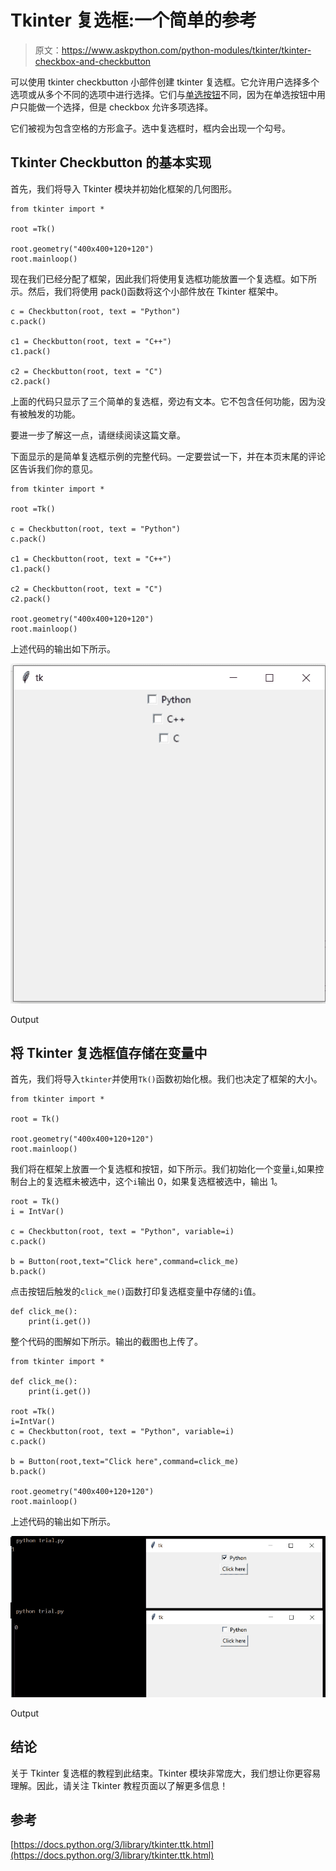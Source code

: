 # Tkinter 复选框:一个简单的参考

> 原文：<https://www.askpython.com/python-modules/tkinter/tkinter-checkbox-and-checkbutton>

可以使用 tkinter checkbutton 小部件创建 tkinter 复选框。它允许用户选择多个选项或从多个不同的选项中进行选择。它们与[单选按钮](https://www.askpython.com/python-modules/tkinter/tkinter-messagebox-and-radiobutton)不同，因为在单选按钮中用户只能做一个选择，但是 checkbox 允许多项选择。

它们被视为包含空格的方形盒子。选中复选框时，框内会出现一个勾号。

## Tkinter Checkbutton 的基本实现

首先，我们将导入 Tkinter 模块并初始化框架的几何图形。

```
from tkinter import *

root =Tk()

root.geometry("400x400+120+120")
root.mainloop()

```

现在我们已经分配了框架，因此我们将使用复选框功能放置一个复选框。如下所示。然后，我们将使用 pack()函数将这个小部件放在 Tkinter 框架中。

```
c = Checkbutton(root, text = "Python")
c.pack()

c1 = Checkbutton(root, text = "C++")
c1.pack()

c2 = Checkbutton(root, text = "C")
c2.pack()

```

上面的代码只显示了三个简单的复选框，旁边有文本。它不包含任何功能，因为没有被触发的功能。

要进一步了解这一点，请继续阅读这篇文章。

下面显示的是简单复选框示例的完整代码。一定要尝试一下，并在本页末尾的评论区告诉我们你的意见。

```
from tkinter import *

root =Tk()

c = Checkbutton(root, text = "Python")
c.pack()

c1 = Checkbutton(root, text = "C++")
c1.pack()

c2 = Checkbutton(root, text = "C")
c2.pack()

root.geometry("400x400+120+120")
root.mainloop()

```

上述代码的输出如下所示。

![Output 2](img/3da68bb8a4e73e7e69bbf19d0b0df682.png)

Output

## 将 Tkinter 复选框值存储在变量中

首先，我们将导入`tkinter`并使用`Tk()`函数初始化根。我们也决定了框架的大小。

```
from tkinter import *

root = Tk()

root.geometry("400x400+120+120")
root.mainloop()

```

我们将在框架上放置一个复选框和按钮，如下所示。我们初始化一个变量`i`,如果控制台上的复选框未被选中，这个`i`输出 0，如果复选框被选中，输出 1。

```
root = Tk()
i = IntVar()

c = Checkbutton(root, text = "Python", variable=i)
c.pack()

b = Button(root,text="Click here",command=click_me)
b.pack()

```

点击按钮后触发的`click_me()`函数打印复选框变量中存储的`i`值。

```
def click_me():
    print(i.get())

```

整个代码的图解如下所示。输出的截图也上传了。

```
from tkinter import *

def click_me():
    print(i.get())

root =Tk()
i=IntVar()
c = Checkbutton(root, text = "Python", variable=i)
c.pack()

b = Button(root,text="Click here",command=click_me)
b.pack()

root.geometry("400x400+120+120")
root.mainloop()

```

上述代码的输出如下所示。

![Output](img/961bf6774ad8faf442217116e6769ab4.png)

Output

## 结论

关于 Tkinter 复选框的教程到此结束。Tkinter 模块非常庞大，我们想让你更容易理解。因此，请关注 Tkinter 教程页面以了解更多信息！

## 参考

[https://docs.python.org/3/library/tkinter.ttk.html](https://docs.python.org/3/library/tkinter.ttk.html)
